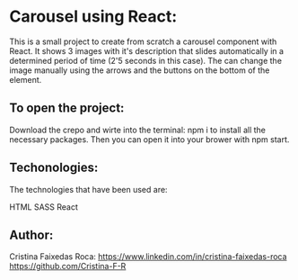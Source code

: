 # Carousel using React: 

This is a small project to create from scratch a carousel component with React. It shows 3 images with it's description that slides automatically in a determined period of time (2'5 seconds in this case). The can change the image manually using the arrows and the buttons on the bottom of the element. 

## To open the project: 

Download the crepo and wirte into the terminal: npm i to install all the necessary packages. Then you can open it into your brower with npm start. 

## Techonologies:

The technologies that have been used are:

HTML
SASS
React

## Author:

Cristina Faixedas Roca: 
https://www.linkedin.com/in/cristina-faixedas-roca 
https://github.com/Cristina-F-R
